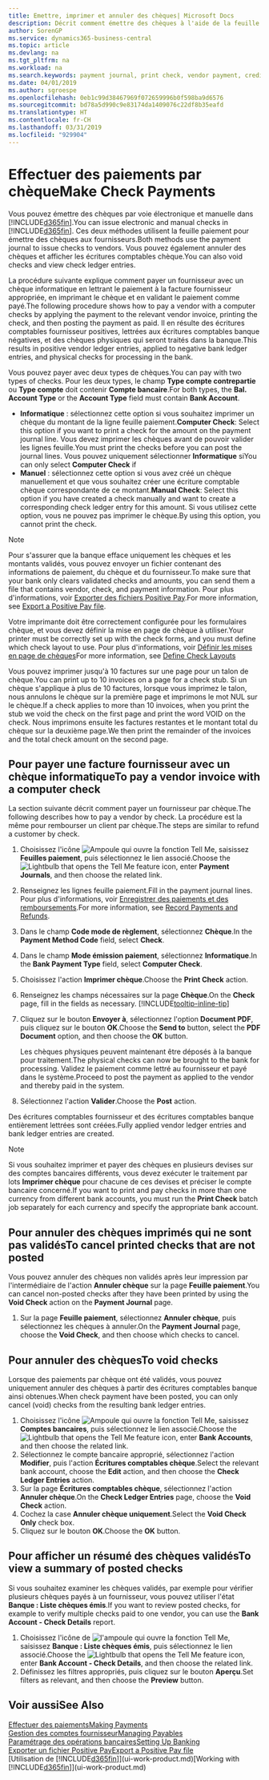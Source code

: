 ```yaml
---
title: Emettre, imprimer et annuler des chèques| Microsoft Docs
description: Décrit comment émettre des chèques à l'aide de la feuille paiement, imprimer des chèques, et annuler ou afficher les écritures comptables chèque dans Business Central.
author: SorenGP
ms.service: dynamics365-business-central
ms.topic: article
ms.devlang: na
ms.tgt_pltfrm: na
ms.workload: na
ms.search.keywords: payment journal, print check, vendor payment, creditor, debt, balance due, AP
ms.date: 04/01/2019
ms.author: sgroespe
ms.openlocfilehash: 0eb1c99d38467969f072659996b0f598ba9d6576
ms.sourcegitcommit: bd78a5d990c9e83174da1409076c22df8b35eafd
ms.translationtype: HT
ms.contentlocale: fr-CH
ms.lasthandoff: 03/31/2019
ms.locfileid: "929904"
---
```

# <a name="make-check-payments"></a><span data-ttu-id="d40db-103">Effectuer des paiements par chèque</span><span class="sxs-lookup"><span data-stu-id="d40db-103">Make Check Payments</span></span>
<span data-ttu-id="d40db-104">Vous pouvez émettre des chèques par voie électronique et manuelle dans [!INCLUDE[d365fin](includes/d365fin_md.md)].</span><span class="sxs-lookup"><span data-stu-id="d40db-104">You can issue electronic and manual checks in [!INCLUDE[d365fin](includes/d365fin_md.md)].</span></span> <span data-ttu-id="d40db-105">Ces deux méthodes utilisent la feuille paiement pour émettre des chèques aux fournisseurs.</span><span class="sxs-lookup"><span data-stu-id="d40db-105">Both methods use the payment journal to issue checks to vendors.</span></span> <span data-ttu-id="d40db-106">Vous pouvez également annuler des chèques et afficher les écritures comptables chèque.</span><span class="sxs-lookup"><span data-stu-id="d40db-106">You can also void checks and view check ledger entries.</span></span>

<span data-ttu-id="d40db-107">La procédure suivante explique comment payer un fournisseur avec un chèque informatique en lettrant le paiement à la facture fournisseur appropriée, en imprimant le chèque et en validant le paiement comme payé.</span><span class="sxs-lookup"><span data-stu-id="d40db-107">The following procedure shows how to pay a vendor with a computer checks by applying the payment to the relevant vendor invoice, printing the check, and then posting the payment as paid.</span></span> <span data-ttu-id="d40db-108">Il en résulte des écritures comptables fournisseur positives, lettrées aux écritures comptables banque négatives, et des chèques physiques qui seront traités dans la banque.</span><span class="sxs-lookup"><span data-stu-id="d40db-108">This results in positive vendor ledger entries, applied to negative bank ledger entries, and physical checks for processing in the bank.</span></span>

<span data-ttu-id="d40db-109">Vous pouvez payer avec deux types de chèques.</span><span class="sxs-lookup"><span data-stu-id="d40db-109">You can pay with two types of checks.</span></span> <span data-ttu-id="d40db-110">Pour les deux types, le champ **Type compte contrepartie** ou **Type compte** doit contenir **Compte bancaire**.</span><span class="sxs-lookup"><span data-stu-id="d40db-110">For both types, the **Bal. Account Type** or the **Account Type** field must contain **Bank Account**.</span></span>

- <span data-ttu-id="d40db-111">**Informatique** : sélectionnez cette option si vous souhaitez imprimer un chèque du montant de la ligne feuille paiement.</span><span class="sxs-lookup"><span data-stu-id="d40db-111">**Computer Check**: Select this option if you want to print a check for the amount on the payment journal line.</span></span> <span data-ttu-id="d40db-112">Vous devez imprimer les chèques avant de pouvoir valider les lignes feuille.</span><span class="sxs-lookup"><span data-stu-id="d40db-112">You must print the checks before you can post the journal lines.</span></span> <span data-ttu-id="d40db-113">Vous pouvez uniquement sélectionner **Informatique** si</span><span class="sxs-lookup"><span data-stu-id="d40db-113">You can only select **Computer Check** if</span></span>
- <span data-ttu-id="d40db-114">**Manuel** : sélectionnez cette option si vous avez créé un chèque manuellement et que vous souhaitez créer une écriture comptable chèque correspondante de ce montant.</span><span class="sxs-lookup"><span data-stu-id="d40db-114">**Manual Check**: Select this option if you have created a check manually and want to create a corresponding check ledger entry for this amount.</span></span> <span data-ttu-id="d40db-115">Si vous utilisez cette option, vous ne pouvez pas imprimer le chèque.</span><span class="sxs-lookup"><span data-stu-id="d40db-115">By using this option, you cannot print the check.</span></span>

> [!NOTE]  
> <span data-ttu-id="d40db-116">Pour s'assurer que la banque efface uniquement les chèques et les montants validés, vous pouvez envoyer un fichier contenant des informations de paiement, du chèque et du fournisseur.</span><span class="sxs-lookup"><span data-stu-id="d40db-116">To make sure that your bank only clears validated checks and amounts, you can send them a file that contains vendor, check, and payment information.</span></span> <span data-ttu-id="d40db-117">Pour plus d'informations, voir [Exporter des fichiers Positive Pay](finance-how-positive-pay.md).</span><span class="sxs-lookup"><span data-stu-id="d40db-117">For more information, see [Export a Positive Pay file](finance-how-positive-pay.md).</span></span>

<span data-ttu-id="d40db-118">Votre imprimante doit être correctement configurée pour les formulaires chèque, et vous devez définir la mise en page de chèque à utiliser.</span><span class="sxs-lookup"><span data-stu-id="d40db-118">Your printer must be correctly set up with the check forms, and you must define which check layout to use.</span></span> <span data-ttu-id="d40db-119">Pour plus d'informations, voir [Définir les mises en page de chèques](finance-how-define-check-layouts.md)</span><span class="sxs-lookup"><span data-stu-id="d40db-119">For more information, see [Define Check Layouts](finance-how-define-check-layouts.md)</span></span>

<span data-ttu-id="d40db-120">Vous pouvez imprimer jusqu'à 10 factures sur une page pour un talon de chèque.</span><span class="sxs-lookup"><span data-stu-id="d40db-120">You can print up to 10 invoices on a page for a check stub.</span></span> <span data-ttu-id="d40db-121">Si un chèque s'applique à plus de 10 factures, lorsque vous imprimez le talon, nous annulons le chèque sur la première page et imprimons le mot NUL sur le chèque.</span><span class="sxs-lookup"><span data-stu-id="d40db-121">If a check applies to more than 10 invoices, when you print the stub we void the check on the first page and print the word VOID on the check.</span></span> <span data-ttu-id="d40db-122">Nous imprimons ensuite les factures restantes et le montant total du chèque sur la deuxième page.</span><span class="sxs-lookup"><span data-stu-id="d40db-122">We then print the remainder of the invoices and the total check amount on the second page.</span></span> 

## <a name="to-pay-a-vendor-invoice-with-a-computer-check"></a><span data-ttu-id="d40db-123">Pour payer une facture fournisseur avec un chèque informatique</span><span class="sxs-lookup"><span data-stu-id="d40db-123">To pay a vendor invoice with a computer check</span></span>
<span data-ttu-id="d40db-124">La section suivante décrit comment payer un fournisseur par chèque.</span><span class="sxs-lookup"><span data-stu-id="d40db-124">The following describes how to pay a vendor by check.</span></span> <span data-ttu-id="d40db-125">La procédure est la même pour rembourser un client par chèque.</span><span class="sxs-lookup"><span data-stu-id="d40db-125">The steps are similar to refund a customer by check.</span></span>

1. <span data-ttu-id="d40db-126">Choisissez l'icône ![Ampoule qui ouvre la fonction Tell Me](media/ui-search/search_small.png "Dites-moi ce que vous voulez faire"), saisissez **Feuilles paiement**, puis sélectionnez le lien associé.</span><span class="sxs-lookup"><span data-stu-id="d40db-126">Choose the ![Lightbulb that opens the Tell Me feature](media/ui-search/search_small.png "Tell me what you want to do") icon, enter **Payment Journals**, and then choose the related link.</span></span>
2. <span data-ttu-id="d40db-127">Renseignez les lignes feuille paiement.</span><span class="sxs-lookup"><span data-stu-id="d40db-127">Fill in the payment journal lines.</span></span> <span data-ttu-id="d40db-128">Pour plus d'informations, voir [Enregistrer des paiements et des remboursements](payables-how-post-payments-refunds.md).</span><span class="sxs-lookup"><span data-stu-id="d40db-128">For more information, see [Record Payments and Refunds](payables-how-post-payments-refunds.md).</span></span>
3. <span data-ttu-id="d40db-129">Dans le champ **Code mode de règlement**, sélectionnez **Chèque**.</span><span class="sxs-lookup"><span data-stu-id="d40db-129">In the **Payment Method Code** field, select **Check**.</span></span>
4. <span data-ttu-id="d40db-130">Dans le champ **Mode émission paiement**, sélectionnez **Informatique**.</span><span class="sxs-lookup"><span data-stu-id="d40db-130">In the **Bank Payment Type** field, select **Computer Check**.</span></span>
5. <span data-ttu-id="d40db-131">Choisissez l'action **Imprimer chèque**.</span><span class="sxs-lookup"><span data-stu-id="d40db-131">Choose the **Print Check** action.</span></span>
6. <span data-ttu-id="d40db-132">Renseignez les champs nécessaires sur la page **Chèque**.</span><span class="sxs-lookup"><span data-stu-id="d40db-132">On the **Check** page, fill in the fields as necessary.</span></span> [!INCLUDE[tooltip-inline-tip](includes/tooltip-inline-tip_md.md)]
7. <span data-ttu-id="d40db-133">Cliquez sur le bouton **Envoyer à**, sélectionnez l'option **Document PDF**, puis cliquez sur le bouton **OK**.</span><span class="sxs-lookup"><span data-stu-id="d40db-133">Choose the **Send to** button, select the **PDF Document** option, and then choose the **OK** button.</span></span>

    <span data-ttu-id="d40db-134">Les chèques physiques peuvent maintenant être déposés à la banque pour traitement.</span><span class="sxs-lookup"><span data-stu-id="d40db-134">The physical checks can now be brought to the bank for processing.</span></span> <span data-ttu-id="d40db-135">Validez le paiement comme lettré au fournisseur et payé dans le système.</span><span class="sxs-lookup"><span data-stu-id="d40db-135">Proceed to post the payment as applied to the vendor and thereby paid in the system.</span></span>
8. <span data-ttu-id="d40db-136">Sélectionnez l'action **Valider**.</span><span class="sxs-lookup"><span data-stu-id="d40db-136">Choose the **Post** action.</span></span>

<span data-ttu-id="d40db-137">Des écritures comptables fournisseur et des écritures comptables banque entièrement lettrées sont créées.</span><span class="sxs-lookup"><span data-stu-id="d40db-137">Fully applied vendor ledger entries and bank ledger entries are created.</span></span>

> [!NOTE]  
> <span data-ttu-id="d40db-138">Si vous souhaitez imprimer et payer des chèques en plusieurs devises sur des comptes bancaires différents, vous devez exécuter le traitement par lots **Imprimer chèque** pour chacune de ces devises et préciser le compte bancaire concerné.</span><span class="sxs-lookup"><span data-stu-id="d40db-138">If you want to print and pay checks in more than one currency from different bank accounts, you must run the **Print Check** batch job separately for each currency and specify the appropriate bank account.</span></span>

## <a name="to-cancel-printed-checks-that-are-not-posted"></a><span data-ttu-id="d40db-139">Pour annuler des chèques imprimés qui ne sont pas validés</span><span class="sxs-lookup"><span data-stu-id="d40db-139">To cancel printed checks that are not posted</span></span>
<span data-ttu-id="d40db-140">Vous pouvez annuler des chèques non validés après leur impression par l'intermédiaire de l'action **Annuler chèque** sur la page **Feuille paiement**.</span><span class="sxs-lookup"><span data-stu-id="d40db-140">You can cancel non-posted checks after they have been printed by using the **Void Check** action on the **Payment Journal** page.</span></span>

1. <span data-ttu-id="d40db-141">Sur la page **Feuille paiement**, sélectionnez **Annuler chèque**, puis sélectionnez les chèques à annuler.</span><span class="sxs-lookup"><span data-stu-id="d40db-141">On the **Payment Journal** page, choose the **Void Check**, and then choose which checks to cancel.</span></span>

## <a name="to-void-checks"></a><span data-ttu-id="d40db-142">Pour annuler des chèques</span><span class="sxs-lookup"><span data-stu-id="d40db-142">To void checks</span></span>
<span data-ttu-id="d40db-143">Lorsque des paiements par chèque ont été validés, vous pouvez uniquement annuler des chèques à partir des écritures comptables banque ainsi obtenues.</span><span class="sxs-lookup"><span data-stu-id="d40db-143">When check payment have been posted, you can only cancel (void) checks from the resulting bank ledger entries.</span></span>

1. <span data-ttu-id="d40db-144">Choisissez l'icône ![Ampoule qui ouvre la fonction Tell Me](media/ui-search/search_small.png "Dites-moi ce que vous voulez faire"), saisissez **Comptes bancaires**, puis sélectionnez le lien associé.</span><span class="sxs-lookup"><span data-stu-id="d40db-144">Choose the ![Lightbulb that opens the Tell Me feature](media/ui-search/search_small.png "Tell me what you want to do") icon, enter **Bank Accounts**, and then choose the related link.</span></span>
2. <span data-ttu-id="d40db-145">Sélectionnez le compte bancaire approprié, sélectionnez l'action **Modifier**, puis l'action **Écritures comptables chèque**.</span><span class="sxs-lookup"><span data-stu-id="d40db-145">Select the relevant bank account, choose the **Edit** action, and then choose the **Check Ledger Entries** action.</span></span>
3. <span data-ttu-id="d40db-146">Sur la page **Écritures comptables chèque**, sélectionnez l'action **Annuler chèque**.</span><span class="sxs-lookup"><span data-stu-id="d40db-146">On the **Check Ledger Entries** page, choose the **Void Check** action.</span></span>
4. <span data-ttu-id="d40db-147">Cochez la case **Annuler chèque uniquement**.</span><span class="sxs-lookup"><span data-stu-id="d40db-147">Select the **Void Check Only** check box.</span></span>
5. <span data-ttu-id="d40db-148">Cliquez sur le bouton **OK**.</span><span class="sxs-lookup"><span data-stu-id="d40db-148">Choose the **OK** button.</span></span>

## <a name="to-view-a-summary-of-posted-checks"></a><span data-ttu-id="d40db-149">Pour afficher un résumé des chèques validés</span><span class="sxs-lookup"><span data-stu-id="d40db-149">To view a summary of posted checks</span></span>
<span data-ttu-id="d40db-150">Si vous souhaitez examiner les chèques validés, par exemple pour vérifier plusieurs chèques payés à un fournisseur, vous pouvez utiliser l'état **Banque : Liste chèques émis**.</span><span class="sxs-lookup"><span data-stu-id="d40db-150">If you want to review posted checks, for example to verify multiple checks paid to one vendor, you can use the **Bank Account - Check Details** report.</span></span>
1. <span data-ttu-id="d40db-151">Choisissez l'icône de ![l'ampoule qui ouvre la fonction Tell Me](media/ui-search/search_small.png "Dites-moi ce que vous voulez faire"), saisissez **Banque : Liste chèques émis**, puis sélectionnez le lien associé.</span><span class="sxs-lookup"><span data-stu-id="d40db-151">Choose the ![Lightbulb that opens the Tell Me feature](media/ui-search/search_small.png "Tell me what you want to do") icon, enter **Bank Account - Check Details**, and then choose the related link.</span></span>
2. <span data-ttu-id="d40db-152">Définissez les filtres appropriés, puis cliquez sur le bouton **Aperçu**.</span><span class="sxs-lookup"><span data-stu-id="d40db-152">Set filters as relevant, and then choose the **Preview** button.</span></span>

## <a name="see-also"></a><span data-ttu-id="d40db-153">Voir aussi</span><span class="sxs-lookup"><span data-stu-id="d40db-153">See Also</span></span>
[<span data-ttu-id="d40db-154">Effectuer des paiements</span><span class="sxs-lookup"><span data-stu-id="d40db-154">Making Payments</span></span>](payables-make-payments.md)  
[<span data-ttu-id="d40db-155">Gestion des comptes fournisseur</span><span class="sxs-lookup"><span data-stu-id="d40db-155">Managing Payables</span></span>](payables-manage-payables.md)  
[<span data-ttu-id="d40db-156">Paramétrage des opérations bancaires</span><span class="sxs-lookup"><span data-stu-id="d40db-156">Setting Up Banking</span></span>](bank-setup-banking.md)  
[<span data-ttu-id="d40db-157">Exporter un fichier Positive Pay</span><span class="sxs-lookup"><span data-stu-id="d40db-157">Export a Positive Pay file</span></span>](finance-how-positive-pay.md)  
<span data-ttu-id="d40db-158">[Utilisation de [!INCLUDE[d365fin](includes/d365fin_md.md)]](ui-work-product.md)</span><span class="sxs-lookup"><span data-stu-id="d40db-158">[Working with [!INCLUDE[d365fin](includes/d365fin_md.md)]](ui-work-product.md)</span></span>  
